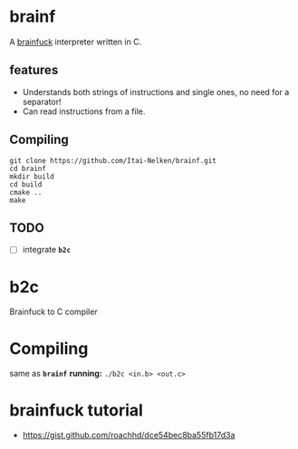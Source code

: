 # brainf
A [brainfuck](https://esolangs.org/wiki/Brainfuck) interpreter written in C.

## features
- Understands both strings of instructions and single ones, no need for a separator!
- Can read instructions from a file.

## Compiling
```
git clone https://github.com/Itai-Nelken/brainf.git
cd brainf
mkdir build
cd build
cmake ..
make
```

## TODO
- [ ] integrate **`b2c`**


# b2c
Brainfuck to C compiler
# Compiling
same as **`brainf`**
**running:** `./b2c <in.b> <out.c>`

# brainfuck tutorial
- https://gist.github.com/roachhd/dce54bec8ba55fb17d3a
